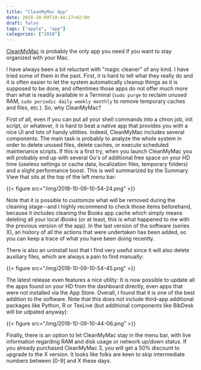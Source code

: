```yaml
---
title: "CleanMyMac App"
date: 2018-10-09T10:44:27+02:00
draft: false
tags: ["apple", "app"]
categories: ["2018"]
---
```


[CleanMyMac](https://macpaw.com/cleanmymac) is probably the only app you need if you want to stay organized with your Mac.

I have always been a bit reluctant with "magic cleaner" of any kind. I have tried some of them in the past. First, it is hard to tell what they really do and it is often easier to let the system automatically cleanup things as it is supposed to be done, and oftentimes those apps do not offer much more than what is readily available in a Terminal (`sudo purge` to reclaim unused RAM, `sudo periodic daily weekly monthly` to remove temporary caches and files, etc.). So, why CleanMyMac?

First of all, even if you can put all your shell commands into a chron job, init script, or whatever, it is hard to beat a native app that provides you with a nice UI and lots of handy utilities. Indeed, CleanMyMac includes several components. The main task is probably to analyze the whole system in order to delete unused files, delete caches, or execute scheduled maintenance scripts. If this is a first try, when you launch CleanMyMac you will probably end up with several Go's of additional free space on your HD time (useless settings or cache data, localization files, temporary folders) and a slight performance boost. This is well summarized by the Summary View that sits at the top of the left menu bar:

{{< figure src="/img/2018-10-09-10-54-24.png" >}}

Note that it is possible to customize what will be removed during the cleaning stage--and I highly recommend to check those items beforehand, because it includes cleaning the Books app cache which simply means deleting all your local iBooks (or at least, this is what happened to me with the previous version of the app). In the last version of the software (series X), an history of all the actions that were undertaken has been added, so you can keep a trace of what you have been doing recently.

There is also an uninstall tool that I find very useful since it will also delete auxiliary files, which are always a pain to find manually:

{{< figure src="/img/2018-10-09-10-54-45.png" >}}

The latest release even features a nice utility: It is now possible to update all the apps found on your HD from the dashboard directly, even apps that were not installed via the App Store. Overall, I found that it is one of the best addition to the software. Note that this does not include third-app additional packages like Python, R or TexLive (but additional components like BibDesk will be udpated anyway):

{{< figure src="/img/2018-10-09-10-44-06.png" >}}

Finally, there is an option to let CleanMyMac stay in the menu bar, with live information regarding RAM and disk usage or network up/down status. If you already purchased CleanMyMac 3, you will get a 50% discount to upgrade to the X version. It looks like folks are keen to skip intermediate numbers between [0-9] and X these days.
